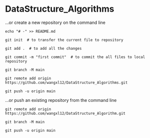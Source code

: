 # DataStructure_Algorithms
...or create a new repository on the command line

`echo "# -" >> README.md`

`git init  # to transfer the current file to repository`

`git add .  # to add all the changes `

`git commit -m "first commit"  # to commit the all files to local repository`

`git branch -M main`

`git remote add origin https://github.com/wangxl12/DataStructure_Algorithms.git`

`git push -u origin main`


...or push an existing repository from the command line 

`git remote add origin https://github.com/wangxl12/DataStructure_Algorithm.git`

`git branch -M main`

`git push -u origin main`
